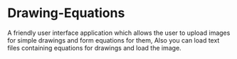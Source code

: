 Drawing-Equations
=================

A friendly user interface application which allows the user to upload images for simple drawings and form equations for them, Also you can load text files containing equations for drawings and load the image. 
